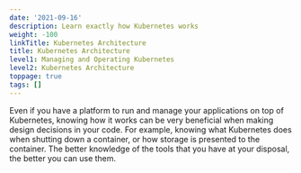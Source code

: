 ```yaml
---
date: '2021-09-16'
description: Learn exactly how Kubernetes works
weight: -100
linkTitle: Kubernetes Architecture
title: Kubernetes Architecture
level1: Managing and Operating Kubernetes
level2: Kubernetes Architecture
toppage: true
tags: []
---
```


Even if you have a platform to run and manage your applications on top of Kubernetes, knowing how it works can be very beneficial when making design decisions in your code. For example, knowing what Kubernetes does when shutting down a container, or how storage is presented to the container. The better knowledge of the tools that you have at your disposal, the better you can use them.